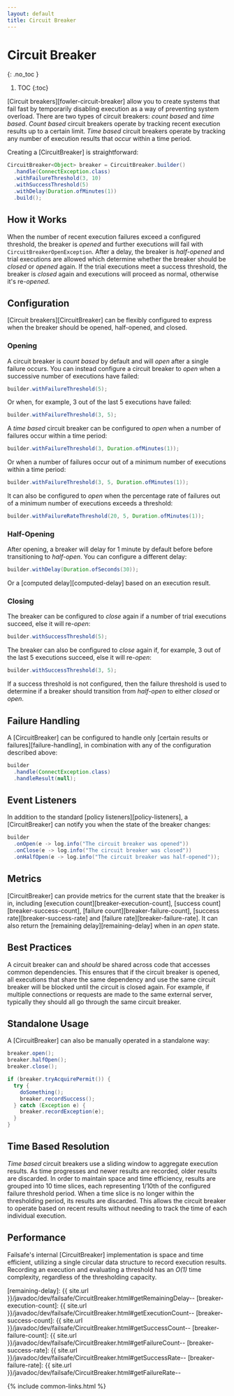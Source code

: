 ```yaml
---
layout: default
title: Circuit Breaker
---
```


# Circuit Breaker
{: .no_toc }

1. TOC
{:toc}

[Circuit breakers][fowler-circuit-breaker] allow you to create systems that fail fast by temporarily disabling execution as a way of preventing system overload. There are two types of circuit breakers: *count based* and *time based*. *Count based* circuit breakers operate by tracking recent execution results up to a certain limit. *Time based* circuit breakers operate by tracking any number of execution results that occur within a time period.

Creating a [CircuitBreaker] is straightforward:

```java
CircuitBreaker<Object> breaker = CircuitBreaker.builder()
  .handle(ConnectException.class)
  .withFailureThreshold(3, 10)
  .withSuccessThreshold(5)
  .withDelay(Duration.ofMinutes(1))
  .build();
```

## How it Works

When the number of recent execution failures exceed a configured threshold, the breaker is *opened* and further executions will fail with `CircuitBreakerOpenException`. After a delay, the breaker is *half-opened* and trial executions are allowed which determine whether the breaker should be *closed* or *opened* again. If the trial executions meet a success threshold, the breaker is *closed* again and executions will proceed as normal, otherwise it's re-*opened*.

## Configuration

[Circuit breakers][CircuitBreaker] can be flexibly configured to express when the breaker should be opened, half-opened, and closed.

### Opening

A circuit breaker is *count based* by default and will *open* after a single failure occurs. You can instead configure a circuit breaker to *open* when a successive number of executions have failed:

```java
builder.withFailureThreshold(5);
```

Or when, for example, 3 out of the last 5 executions have failed:

```java
builder.withFailureThreshold(3, 5);
```

A *time based* circuit breaker can be configured to *open* when a number of failures occur within a time period:

```java
builder.withFailureThreshold(3, Duration.ofMinutes(1));
```

Or when a number of failures occur out of a minimum number of executions within a time period:

```java
builder.withFailureThreshold(3, 5, Duration.ofMinutes(1));
```

It can also be configured to *open* when the percentage rate of failures out of a minimum number of executions exceeds a threshold:

```java
builder.withFailureRateThreshold(20, 5, Duration.ofMinutes(1));
```

### Half-Opening

After opening, a breaker will delay for 1 minute by default before before transitioning to *half-open*. You can configure a different delay:

```java
builder.withDelay(Duration.ofSeconds(30));
```

Or a [computed delay][computed-delay] based on an execution result.

### Closing

The breaker can be configured to *close* again if a number of trial executions succeed, else it will re-*open*:

```java
builder.withSuccessThreshold(5);
```

The breaker can also be configured to *close* again if, for example, 3 out of the last 5 executions succeed, else it will re-*open*:

```java
builder.withSuccessThreshold(3, 5);
```

If a success threshold is not configured, then the failure threshold is used to determine if a breaker should transition from *half-open* to either *closed* or *open*.

## Failure Handling

A [CircuitBreaker] can be configured to handle only [certain results or failures][failure-handling], in combination with any of the configuration described above:

```java
builder
  .handle(ConnectException.class)
  .handleResult(null);
```

## Event Listeners

In addition to the standard [policy listeners][policy-listeners], a [CircuitBreaker] can notify you when the state of the breaker changes:

```java
builder
  .onOpen(e -> log.info("The circuit breaker was opened"))
  .onClose(e -> log.info("The circuit breaker was closed"))
  .onHalfOpen(e -> log.info("The circuit breaker was half-opened"));
```

## Metrics

[CircuitBreaker] can provide metrics for the current state that the breaker is in, including [execution count][breaker-execution-count], [success count][breaker-success-count], [failure count][breaker-failure-count], [success rate][breaker-success-rate] and [failure rate][breaker-failure-rate]. It can also return the [remaining delay][remaining-delay] when in an *open* state.

## Best Practices

A circuit breaker can and *should* be shared across code that accesses common dependencies. This ensures that if the circuit breaker is opened, all executions that share the same dependency and use the same circuit breaker will be blocked until the circuit is closed again. For example, if multiple connections or requests are made to the same external server, typically they should all go through the same circuit breaker.

## Standalone Usage

A [CircuitBreaker] can also be manually operated in a standalone way:

```java
breaker.open();
breaker.halfOpen();
breaker.close();

if (breaker.tryAcquirePermit()) {
  try {
    doSomething();
    breaker.recordSuccess();
  } catch (Exception e) {
    breaker.recordException(e);
  }
}
```

## Time Based Resolution

*Time based* circuit breakers use a sliding window to aggregate execution results. As time progresses and newer results are recorded, older results are discarded. In order to maintain space and time efficiency, results are grouped into 10 time slices, each representing 1/10th of the configured failure threshold period. When a time slice is no longer within the thresholding period, its results are discarded. This allows the circuit breaker to operate based on recent results without needing to track the time of each individual execution.

## Performance

Failsafe's internal [CircuitBreaker] implementation is space and time efficient, utilizing a single circular data structure to record execution results. Recording an execution and evaluating a threshold has an _O(1)_ time complexity, regardless of the thresholding capacity.

[remaining-delay]: {{ site.url }}/javadoc/dev/failsafe/CircuitBreaker.html#getRemainingDelay--
[breaker-execution-count]: {{ site.url }}/javadoc/dev/failsafe/CircuitBreaker.html#getExecutionCount--
[breaker-success-count]: {{ site.url }}/javadoc/dev/failsafe/CircuitBreaker.html#getSuccessCount--
[breaker-failure-count]: {{ site.url }}/javadoc/dev/failsafe/CircuitBreaker.html#getFailureCount--
[breaker-success-rate]: {{ site.url }}/javadoc/dev/failsafe/CircuitBreaker.html#getSuccessRate--
[breaker-failure-rate]: {{ site.url }}/javadoc/dev/failsafe/CircuitBreaker.html#getFailureRate--

{% include common-links.html %}